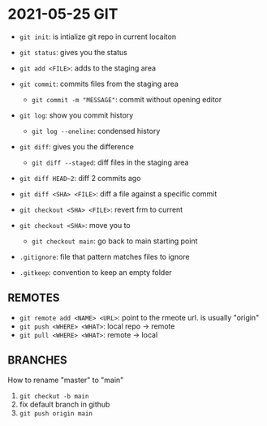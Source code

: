 # 2021-05-25 GIT 

- `git init`: is intialize git repo in current locaiton
- `git status`: gives you the status
- `git add <FILE>`: adds <FILE> to the staging area
- `git commit`: commits files from the staging area
    - `git commit -m "MESSAGE"`: commit without opening editor
- `git log`: show you commit history
    - `git log --oneline`: condensed history

- `git diff`: gives you the difference
    - `git diff --staged`: diff files in the staging area

- `git diff HEAD~2`: diff 2 commits ago
- `git diff <SHA> <FILE>`: diff a file against a specific commit

- `git checkout <SHA> <FILE>`: revert <FILE> frm <SHA> to current
- `git checkout <SHA>`: move you to <SHA>
     - `git checkout main`: go back to main starting point

- `.gitignore`: file that pattern  matches files to ignore
- `.gitkeep`: convention to keep an empty folder

## REMOTES

- `git remote add <NAME> <URL>`: point to the rmeote url. <NAME> is usually "origin"
- `git push <WHERE> <WHAT>`: local repo -> remote
- `git pull <WHERE> <WHAT>`: remote -> local 
    
## BRANCHES
    
How to rename "master" to "main"
    
1. `git checkut -b main`
2. fix default branch in github
3. `git push origin main`
    
